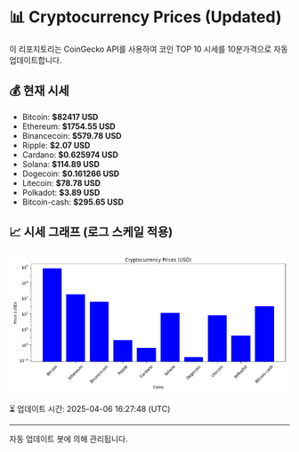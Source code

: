 
# 📊 Cryptocurrency Prices (Updated)

이 리포지토리는 CoinGecko API를 사용하여 코인 TOP 10 시세를 10분가격으로 자동 업데이트합니다.

## 💰 현재 시세
- Bitcoin: **$82417 USD**
- Ethereum: **$1754.55 USD**
- Binancecoin: **$579.78 USD**
- Ripple: **$2.07 USD**
- Cardano: **$0.625974 USD**
- Solana: **$114.89 USD**
- Dogecoin: **$0.161266 USD**
- Litecoin: **$78.78 USD**
- Polkadot: **$3.89 USD**
- Bitcoin-cash: **$295.65 USD**

## 📈 시세 그래프 (로그 스케일 적용)
![Crypto Prices](crypto_prices.png)

⏳ 업데이트 시간: 2025-04-06 16:27:48 (UTC)

---
자동 업데이트 봇에 의해 관리됩니다.
